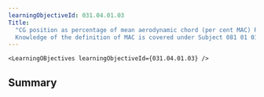 ```yaml
---
learningObjectiveId: 031.04.01.03
Title:
  "CG position as percentage of mean aerodynamic chord (per cent MAC) Remark:
  Knowledge of the definition of MAC is covered under Subject 081 01 01 05."
---
```


```tsx eval
<LearningOBjectives learningObjectiveId={031.04.01.03} />
```

## Summary
